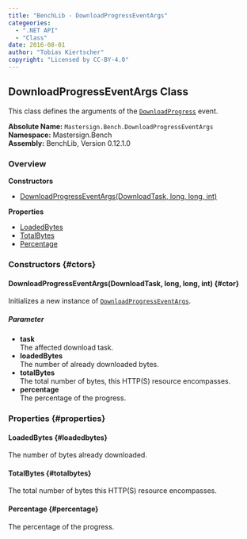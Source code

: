 ```yaml
---
title: "BenchLib - DownloadProgressEventArgs"
categeories:
  - ".NET API"
  - "Class"
date: 2016-08-01
author: "Tobias Kiertscher"
copyright: "Licensed by CC-BY-4.0"
---
```


## DownloadProgressEventArgs Class
This class defines the arguments of the  [`DownloadProgress`](/clr-api/mastersign-bench-downloader/#downloadprogress) event. 

**Absolute Name:** `Mastersign.Bench.DownloadProgressEventArgs`  
**Namespace:** Mastersign.Bench  
**Assembly:** BenchLib, Version 0.12.1.0



### Overview
**Constructors**

* [DownloadProgressEventArgs(DownloadTask, long, long, int)](#ctor)

**Properties**

* [LoadedBytes](#loadedbytes)
* [TotalBytes](#totalbytes)
* [Percentage](#percentage)

### Constructors {#ctors}

#### DownloadProgressEventArgs(DownloadTask, long, long, int) {#ctor}
Initializes a new instance of  [`DownloadProgressEventArgs`](/clr-api/mastersign-bench-downloadprogresseventargs/). 

##### Parameter

* **task**  
  The affected download task.
* **loadedBytes**  
  The number of already downloaded bytes.
* **totalBytes**  
  The total number of bytes, this HTTP(S) resource encompasses.
* **percentage**  
  The percentage of the progress.

### Properties {#properties}

#### LoadedBytes {#loadedbytes}
The number of bytes already downloaded. 

#### TotalBytes {#totalbytes}
The total number of bytes this HTTP(S) resource encompasses. 

#### Percentage {#percentage}
The percentage of the progress. 

